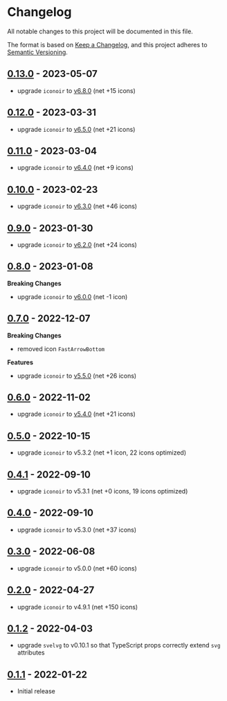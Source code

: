 # Changelog

All notable changes to this project will be documented in this file.

The format is based on [Keep a Changelog](https://keepachangelog.com/en/1.0.0/),
and this project adheres to [Semantic Versioning](https://semver.org/spec/v2.0.0.html).

## [0.13.0](https://github.com/metonym/svelte-iconoir/releases/tag/v0.13.0) - 2023-05-07

- upgrade `iconoir` to [v6.8.0](https://github.com/iconoir-icons/iconoir/releases/tag/v6.8.0) (net +15 icons)

## [0.12.0](https://github.com/metonym/svelte-iconoir/releases/tag/v0.12.0) - 2023-03-31

- upgrade `iconoir` to [v6.5.0](https://github.com/iconoir-icons/iconoir/releases/tag/v6.5.0) (net +21 icons)

## [0.11.0](https://github.com/metonym/svelte-iconoir/releases/tag/v0.11.0) - 2023-03-04

- upgrade `iconoir` to [v6.4.0](https://github.com/iconoir-icons/iconoir/releases/tag/v6.4.0) (net +9 icons)

## [0.10.0](https://github.com/metonym/svelte-iconoir/releases/tag/v0.10.0) - 2023-02-23

- upgrade `iconoir` to [v6.3.0](https://github.com/iconoir-icons/iconoir/releases/tag/v6.3.0) (net +46 icons)

## [0.9.0](https://github.com/metonym/svelte-iconoir/releases/tag/v0.9.0) - 2023-01-30

- upgrade `iconoir` to [v6.2.0](https://github.com/iconoir-icons/iconoir/releases/tag/v6.2.0) (net +24 icons)

## [0.8.0](https://github.com/metonym/svelte-iconoir/releases/tag/v0.8.0) - 2023-01-08

**Breaking Changes**

- upgrade `iconoir` to [v6.0.0](https://github.com/iconoir-icons/iconoir/releases/tag/v6.0) (net -1 icon)

## [0.7.0](https://github.com/metonym/svelte-iconoir/releases/tag/v0.7.0) - 2022-12-07

**Breaking Changes**

- removed icon `FastArrowBottom`

**Features**

- upgrade `iconoir` to [v5.5.0](https://github.com/iconoir-icons/iconoir/releases/tag/v5.5) (net +26 icons)

## [0.6.0](https://github.com/metonym/svelte-iconoir/releases/tag/v0.6.0) - 2022-11-02

- upgrade `iconoir` to [v5.4.0](https://github.com/iconoir-icons/iconoir/releases/tag/v5.4) (net +21 icons)

## [0.5.0](https://github.com/metonym/svelte-iconoir/releases/tag/v0.5.0) - 2022-10-15

- upgrade `iconoir` to v5.3.2 (net +1 icon, 22 icons optimized)

## [0.4.1](https://github.com/metonym/svelte-iconoir/releases/tag/v0.4.1) - 2022-09-10

- upgrade `iconoir` to v5.3.1 (net +0 icons, 19 icons optimized)

## [0.4.0](https://github.com/metonym/svelte-iconoir/releases/tag/v0.4.0) - 2022-09-10

- upgrade `iconoir` to v5.3.0 (net +37 icons)

## [0.3.0](https://github.com/metonym/svelte-iconoir/releases/tag/v0.3.0) - 2022-06-08

- upgrade `iconoir` to v5.0.0 (net +60 icons)

## [0.2.0](https://github.com/metonym/svelte-iconoir/releases/tag/v0.2.0) - 2022-04-27

- upgrade `iconoir` to v4.9.1 (net +150 icons)

## [0.1.2](https://github.com/metonym/svelte-iconoir/releases/tag/v0.1.2) - 2022-04-03

- upgrade `svelvg` to v0.10.1 so that TypeScript props correctly extend `svg` attributes

## [0.1.1](https://github.com/metonym/svelte-iconoir/releases/tag/v0.1.1) - 2022-01-22

- Initial release
